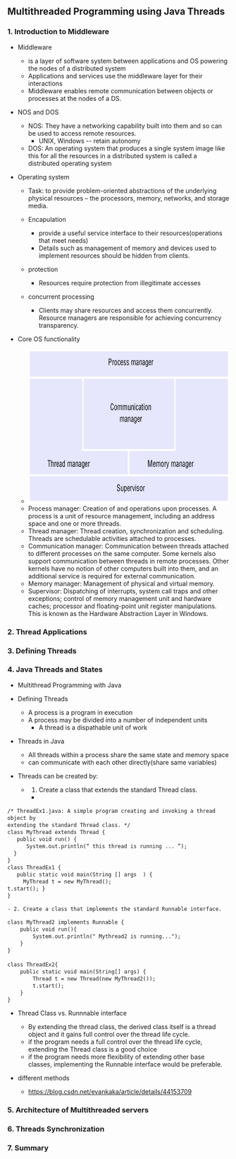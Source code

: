 ## Multithreaded Programming using Java Threads

### 1. Introduction to Middleware
+ Middleware 
  - is a layer of software system between applications and OS powering the nodes of a distributed system
  - Applications and services use the middleware layer for their interactions
  - Middleware enables remote communication between objects or processes at the nodes of a DS.
  
+ NOS and DOS
  - NOS: They have a networking capability built into them and so can be used to access remote resources.
    - UNIX, Windows -- retain autonomy
  - DOS: An operating system that produces a single system image like this for all the resources in a distributed system is called a distributed operating system
+ Operating system
  - Task: to provide problem-oriented abstractions of the underlying physical resources 
    – the processors, memory, networks, and storage media.
 
  - Encapulation
    - provide a useful service interface to their resources(operations that meet needs)
    - Details such as management of memory and devices used to implement resources should be hidden from clients.
  - protection
    - Resources require protection from illegitimate accesses
  - concurrent processing
    - Clients may share resources and access them concurrently. Resource managers are responsible for achieving concurrency transparency.

+ Core OS functionality
  - <img src ="https://github.com/Fannibals/S2/blob/master/pic/OS-f.png" width = 600, height = 350 >
  - Process manager: Creation of and operations upon processes. A process is a unit of resource management, including an address space and one or more threads.
  - Thread manager: Thread creation, synchronization and scheduling. Threads are schedulable activities attached to processes.
  - Communication manager: Communication between threads attached to different processes on the same computer. Some kernels also support communication between threads in remote processes. Other kernels have no notion of other computers built into them, and an additional service is required for external communication.
  - Memory manager: Management of physical and virtual memory.
  - Supervisor: Dispatching of interrupts, system call traps and other exceptions; control of memory management unit and hardware caches; processor and floating-point unit register manipulations. This is known as the Hardware Abstraction Layer in Windows. 
### 2. Thread Applications
### 3. Defining Threads
### 4. Java Threads and States
  - Multithread Programming with Java

+ Defining Threads
	- A process is a program in execution
	- A process may be divided into a number of independent units
		- A thread is a dispathable unit of work

+ Threads in Java
	- All threads within a process share the same state and memory space
	- can communicate with each other directly(share same variables)

+ Threads can be created by:
	- 1. Create a class that extends the standard Thread class.
		- 
```
/* ThreadEx1.java: A simple program creating and invoking a thread object by
extending the standard Thread class. */
class MyThread extends Thread {
   public void run() {
      System.out.println(“ this thread is running ... ”);
  }
} 
class ThreadEx1 {
   public static void main(String [] args  ) {
     MyThread t = new MyThread();
t.start(); }
}
```

	- 2. Create a class that implements the standard Runnable interface.
```
class MyThread2 implements Runnable {
    public void run(){
        System.out.println(" Mythread2 is running...");
    }
}

class ThreadEx2{
    public static void main(String[] args) {
        Thread t = new Thread(new MyThread2());
        t.start();
    }
}
```
+ Thread Class vs. Runnnable interface
	- By extending the thread class, the derived class itself is a thread object and it gains full control over the thread life cycle.
	- if the program needs a full control over the thread life cycle, extending the Thread class is a good choice
	- if the program needs more flexibility of extending other base classes, implementing the Runnable interface would be preferable. 

+ different methods
	- https://blog.csdn.net/evankaka/article/details/44153709
### 5. Architecture of Multithreaded servers
### 6. Threads Synchronization
### 7. Summary
